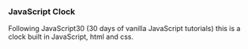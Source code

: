### JavaScript Clock

Following JavaScript30 (30 days of vanilla JavaScript tutorials) this is a clock built in JavaScript, html and css.